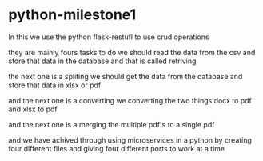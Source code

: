 # python-milestone1

In this we use the python flask-restufl to use crud operations

they are mainly fours tasks to do we should read the data from the csv and store that data in the database and that is called retriving

the next one is a spliting we should get the data from the database and store that data in xlsx or pdf 

and the next one is a converting we converting the two things docx to pdf and xlsx to pdf 

and the next one is a merging the multiple pdf's to a single pdf 

and we have achived through using microservices in a python by creating four different files and giving four different ports to work at a time


